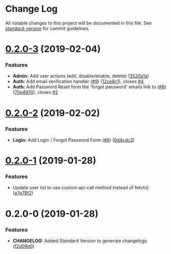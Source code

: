 # Change Log

All notable changes to this project will be documented in this file. See [standard-version](https://github.com/conventional-changelog/standard-version) for commit guidelines.

<a name="0.2.0-3"></a>
# [0.2.0-3](https://github.com/willvincent/mny-ui/compare/v0.2.0-2...v0.2.0-3) (2019-02-04)


### Features

* **Admin:** Add user actions (edit, disable/enable, delete) ([3520a1a](https://github.com/willvincent/mny-ui/commit/3520a1a))
* **Auth:** Add email verification handler ([#9](https://github.com/willvincent/mny-ui/issues/9)) ([12ce8c1](https://github.com/willvincent/mny-ui/commit/12ce8c1)), closes [#4](https://github.com/willvincent/mny-ui/issues/4)
* **Auth:** Add Password Reset form the 'forgot password' emails link to ([#8](https://github.com/willvincent/mny-ui/issues/8)) ([70e4970](https://github.com/willvincent/mny-ui/commit/70e4970)), closes [#2](https://github.com/willvincent/mny-ui/issues/2)



<a name="0.2.0-2"></a>
# [0.2.0-2](https://github.com/willvincent/mny-ui/compare/v0.2.0-1...v0.2.0-2) (2019-02-02)


### Features

* **Login:** Add Login / Forgot Password Form ([#6](https://github.com/willvincent/mny-ui/issues/6)) ([0d4cdc2](https://github.com/willvincent/mny-ui/commit/0d4cdc2))



<a name="0.2.0-1"></a>
# [0.2.0-1](https://github.com/willvincent/mny-ui/compare/v0.2.0-0...v0.2.0-1) (2019-01-28)


### Features

* Update user list to use custom api-call method instead of fetch() ([a7e78f2](https://github.com/willvincent/mny-ui/commit/a7e78f2))



<a name="0.2.0-0"></a>
# 0.2.0-0 (2019-01-28)


### Features

* **CHANGELOG:** Added Standard Version to generate changelogs ([f2d09e0](https://github.com/willvincent/mny-ui/commit/f2d09e0))
